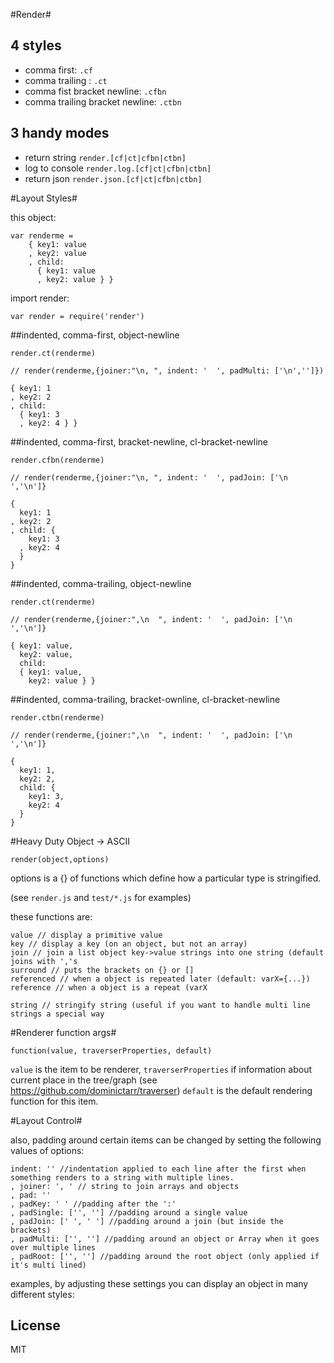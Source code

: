 #Render#
## 4 styles
  
  * comma first: `.cf`
  * comma trailing : `.ct`
  * comma fist bracket newline: `.cfbn`
  * comma trailing bracket newline: `.ctbn`

## 3 handy modes

  * return string `render.[cf|ct|cfbn|ctbn]`
  * log to console `render.log.[cf|ct|cfbn|ctbn]`
  * return json `render.json.[cf|ct|cfbn|ctbn]`

#Layout Styles#

this object:

    var renderme = 
        { key1: value
        , key2: value
        , child: 
          { key1: value
          , key2: value } }

import render:

    var render = require('render')

##indented, comma-first, object-newline

    render.ct(renderme)

    // render(renderme,{joiner:"\n, ", indent: '  ', padMulti: ['\n','']})

    { key1: 1
    , key2: 2
    , child: 
      { key1: 3
      , key2: 4 } }

##indented, comma-first, bracket-newline, cl-bracket-newline

    render.cfbn(renderme)

    // render(renderme,{joiner:"\n, ", indent: '  ', padJoin: ['\n  ','\n']}

    {
      key1: 1
    , key2: 2
    , child: {
        key1: 3
      , key2: 4
      }
    }

##indented, comma-trailing, object-newline

    render.ct(renderme)

    // render(renderme,{joiner:",\n  ", indent: '  ', padJoin: ['\n  ','\n']}

    { key1: value,
      key2: value,
      child: 
      { key1: value,
        key2: value } }


##indented, comma-trailing, bracket-ownline, cl-bracket-newline

    render.ctbn(renderme)

    // render(renderme,{joiner:",\n  ", indent: '  ', padJoin: ['\n  ','\n']}

    {
      key1: 1,
      key2: 2,
      child: {
        key1: 3,
        key2: 4
      }
    }


#Heavy Duty Object -> ASCII

    render(object,options)

options is a {} of functions which define how a particular type is stringified.

(see `render.js` and `test/*.js` for examples)

these functions are:

    value // display a primitive value
    key // display a key (on an object, but not an array)
    join // join a list object key->value strings into one string (default joins with ','s
    surround // puts the brackets on {} or [] 
    referenced // when a object is repeated later (default: varX={...})
    reference // when a object is a repeat (varX

    string // stringify string (useful if you want to handle multi line strings a special way
    
#Renderer function args#

    function(value, traverserProperties, default)
    
`value` is the item to be renderer,
`traverserProperties` if information about current place in the tree/graph 
(see https://github.com/dominictarr/traverser)
`default` is the default rendering function for this item.

#Layout Control#

also, padding around certain items can be changed by setting the following values of options:

    indent: '' //indentation applied to each line after the first when something renders to a string with multiple lines.
    , joiner: ', ' // string to join arrays and objects
    , pad: '' 
    , padKey: ' ' //padding after the ':'
    , padSingle: ['', ''] //padding around a single value
    , padJoin: [' ', ' '] //padding around a join (but inside the brackets)
    , padMulti: ['', ''] //padding around an object or Array when it goes over multiple lines
    , padRoot: ['', ''] //padding around the root object (only applied if it's multi lined)
    
examples, by adjusting these settings you can display an object in many different styles:

## License

MIT
